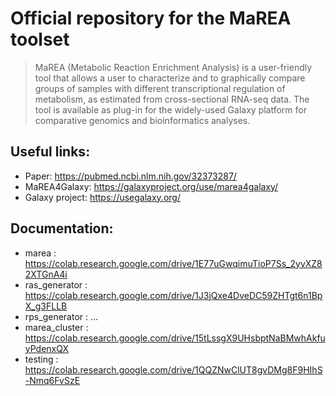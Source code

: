 # Official repository for the MaREA toolset
> MaREA (Metabolic Reaction Enrichment Analysis) is a user-friendly tool that allows a user to characterize and to graphically compare groups of samples with different transcriptional regulation of metabolism,
as estimated from cross-sectional RNA-seq data. The tool is available as plug-in for the widely-used Galaxy platform for comparative genomics and bioinformatics analyses.

## Useful links:
- Paper: https://pubmed.ncbi.nlm.nih.gov/32373287/
- MaREA4Galaxy: https://galaxyproject.org/use/marea4galaxy/
- Galaxy project: https://usegalaxy.org/

## Documentation:
- marea : https://colab.research.google.com/drive/1E77uGwqimuTioP7Ss_2yyXZ82XTGnA4i
- ras_generator : https://colab.research.google.com/drive/1J3jQxe4DveDC59ZHTgt6n1BpX_g3FLLB
- rps_generator : ...
- marea_cluster : https://colab.research.google.com/drive/15tLssgX9UHsbptNaBMwhAkfuyPdenxQX
- testing : https://colab.research.google.com/drive/1QQZNwClUT8gvDMg8F9HIhS-Nmq6FvSzE
